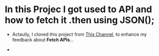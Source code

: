 # In this Projec I got used to API and how to fetch it .then using JSON();
- Actaully, I cloned this project from [This Channel](https://www.youtube.com/watch?v=wPElVpR1rwA), to enhance my feedback about **Fetch APIs**...
* 
